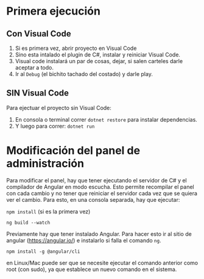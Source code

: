 # Primera ejecución
## Con Visual Code
1. Si es primera vez, abrir proyecto en Visual Code
2. Sino esta intalado el plugin de C#, instalar y reiniciar Visual Code.
3. Visual code instalará un par de cosas, dejar, si salen carteles darle aceptar a todo.
4. Ir al `Debug` (el bichito tachado del costado) y darle play.

## SIN Visual Code
Para ejectuar el proyecto sin Visual Code:
1. En consola o terminal correr
```dotnet restore```
para instalar dependencias.
2. Y luego para correr:
```dotnet run```

# Modificación del panel de administración
Para modificar el panel, hay que tener ejecutando el servidor de C# y el compilador de Angular en modo escucha.
Esto permite recompilar el panel con cada cambio y no tener que reiniciar el servidor cada vez que se quiera ver el cambio.
Para esto, en una consola separada, hay que ejecutar:

```npm install``` 
(si es la primera vez)

```ng build --watch```

Previamente hay que tener instalado Angular. Para hacer esto ir al sitio de angular (https://angular.io/) e instalarlo si falla el comando `ng`.

```npm install -g @angular/cli```

en Linux/Mac puede ser que se necesite ejecutar el comando anterior como root (con sudo), ya que establece un nuevo comando en el sistema.